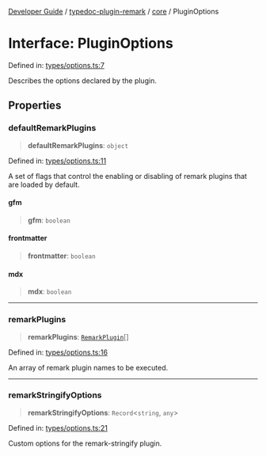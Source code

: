 [Developer Guide](../../../README.md) / [typedoc-plugin-remark](../../README.md) / [core](../README.md) / PluginOptions

# Interface: PluginOptions

Defined in: [types/options.ts:7](https://github.com/typedoc2md/typedoc-plugin-markdown/blob/main/packages/typedoc-plugin-remark/src/types/options.ts#L7)

Describes the options declared by the plugin.

## Properties

### defaultRemarkPlugins

> **defaultRemarkPlugins**: `object`

Defined in: [types/options.ts:11](https://github.com/typedoc2md/typedoc-plugin-markdown/blob/main/packages/typedoc-plugin-remark/src/types/options.ts#L11)

A set of flags that control the enabling or disabling of remark plugins that are loaded by default.

#### gfm

> **gfm**: `boolean`

#### frontmatter

> **frontmatter**: `boolean`

#### mdx

> **mdx**: `boolean`

***

### remarkPlugins

> **remarkPlugins**: [`RemarkPlugin`](../../types/README.md#remarkplugin)[]

Defined in: [types/options.ts:16](https://github.com/typedoc2md/typedoc-plugin-markdown/blob/main/packages/typedoc-plugin-remark/src/types/options.ts#L16)

An array of remark plugin names to be executed.

***

### remarkStringifyOptions

> **remarkStringifyOptions**: `Record`\<`string`, `any`\>

Defined in: [types/options.ts:21](https://github.com/typedoc2md/typedoc-plugin-markdown/blob/main/packages/typedoc-plugin-remark/src/types/options.ts#L21)

Custom options for the remark-stringify plugin.
